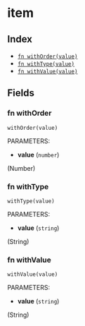 # item



## Index

* [`fn withOrder(value)`](#fn-withorder)
* [`fn withType(value)`](#fn-withtype)
* [`fn withValue(value)`](#fn-withvalue)

## Fields

### fn withOrder

```jsonnet
withOrder(value)
```

PARAMETERS:

* **value** (`number`)

(Number)
### fn withType

```jsonnet
withType(value)
```

PARAMETERS:

* **value** (`string`)

(String)
### fn withValue

```jsonnet
withValue(value)
```

PARAMETERS:

* **value** (`string`)

(String)
